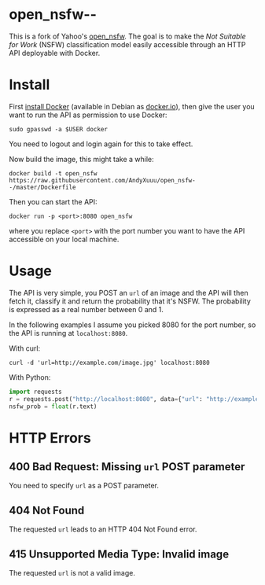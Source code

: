 # open_nsfw--

This is a fork of Yahoo's [open_nsfw][]. The goal is to make the *Not Suitable
for Work* (NSFW) classification model easily accessible through an HTTP API
deployable with Docker.

# Install

First [install Docker][docker] (available in Debian as [docker.io][dpkg]), then
give the user you want to run the API as permission to use Docker:
``` shell
sudo gpasswd -a $USER docker
```
You need to logout and login again for this to take effect.

Now build the image, this might take a while:
``` shell
docker build -t open_nsfw https://raw.githubusercontent.com/AndyXuuu/open_nsfw--/master/Dockerfile
```

Then you can start the API:
``` shell
docker run -p <port>:8080 open_nsfw
```
where you replace `<port>` with the port number you want to have the API
accessible on your local machine.

[open_nsfw]: https://github.com/yahoo/open_nsfw
[docker]: https://docs.docker.com/engine/installation/
[dpkg]: https://packages.debian.org/sid/docker.io

# Usage

The API is very simple, you POST an `url` of an image and the API will then
fetch it, classify it and return the probability that it's NSFW. The probability
is expressed as a real number between 0 and 1.

In the following examples I assume you picked 8080 for the port number, so the
API is running at `localhost:8080`.

With curl:
``` shell
curl -d 'url=http://example.com/image.jpg' localhost:8080
```

With Python:
``` python
import requests
r = requests.post("http://localhost:8080", data={"url": "http://example.com/image.jpg"})
nsfw_prob = float(r.text)
```

# HTTP Errors

## 400 Bad Request: Missing `url` POST parameter

You need to specify `url` as a POST parameter.

## 404 Not Found

The requested `url` leads to an HTTP 404 Not Found error.

## 415 Unsupported Media Type: Invalid image

The requested `url` is not a valid image.
